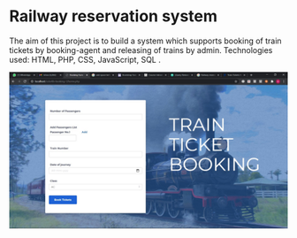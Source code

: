 # Railway reservation system


The aim of this project is to build a system which supports booking of train tickets by booking-agent and releasing of trains by admin. 
Technologies used: HTML, PHP, CSS, JavaScript, SQL .


![](img/homepage.jpeg)
